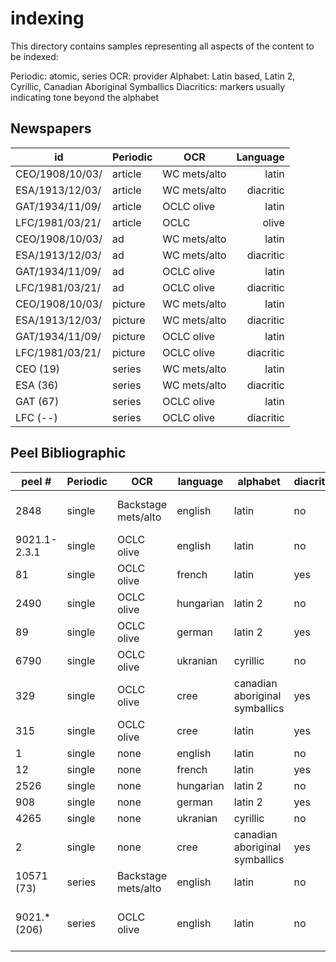 indexing
========

This directory contains samples representing all aspects of the content to be indexed: 

Periodic: atomic, series
OCR: provider
Alphabet: Latin based, Latin 2, Cyrillic, Canadian Aboriginal Symballics
Diacritics: markers usually indicating tone beyond the alphabet

Newspapers
----------

| id              | Periodic | OCR          | Language |
| ---             | -------- | ---          | -------: |
| CEO/1908/10/03/ | article  | WC mets/alto | latin    |
| ESA/1913/12/03/ | article  | WC mets/alto | diacritic|
| GAT/1934/11/09/ | article  | OCLC olive   | latin    |
| LFC/1981/03/21/ | article  | OCLC|olive   | diacritic|
| CEO/1908/10/03/ | ad       | WC mets/alto | latin    |
| ESA/1913/12/03/ | ad       | WC mets/alto | diacritic|
| GAT/1934/11/09/ | ad       | OCLC olive   | latin    |
| LFC/1981/03/21/ | ad       | OCLC olive   | diacritic|
| CEO/1908/10/03/ | picture  | WC mets/alto | latin    |
| ESA/1913/12/03/ | picture  | WC mets/alto | diacritic|
| GAT/1934/11/09/ | picture  | OCLC olive   | latin    |
| LFC/1981/03/21/ | picture  | OCLC olive   | diacritic|
| CEO (19)        | series   | WC mets/alto | latin    |
| ESA (36)        | series   | WC mets/alto | diacritic|
| GAT (67)        | series   | OCLC olive   | latin    |
| LFC (--)        | series   | OCLC olive   | diacritic|

Peel Bibliographic
------------------

| peel #       | Periodic | OCR                  | language | alphabet | diacritics | notes |
| ------       | -------- | ---                  | -------- | -------- | ---------- | ----: |
| 2848         | single   | Backstage mets/alto  | english  | latin    | no         | has geodisplay values      |
| 9021.1-2.3.1 | single   | OCLC olive           | english  | latin    | no         |       |
| 81           | single   | OCLC olive           | french   | latin    | yes        |       |
| 2490         | single   | OCLC olive           | hungarian| latin 2  | no         |       |
| 89           | single   | OCLC olive           | german   | latin 2  | yes        | also english |
| 6790         | single   | OCLC olive           | ukranian | cyrillic | no         |       |
| 329          | single   | OCLC olive           | cree     | canadian aboriginal symballics | yes |       |
| 315          | single   | OCLC olive           | cree     | latin    | yes        | also english |
| 1            | single   | none                 | english  | latin    | no         |       |
| 12           | single   | none                 | french   | latin    | yes        |       |
| 2526         | single   | none                 | hungarian| latin 2  | no         |       |
| 908          | single   | none                 | german   | latin 2  | yes        |       |
| 4265         | single   | none                 | ukranian | cyrillic | no         |       |
| 2            | single   | none                 | cree     | canadian aboriginal symballics | yes | also english |
| 10571   (73) | series   | Backstage mets/alto  | english  | latin    | no         |       |
| 9021.* (206) | series   | OCLC olive           | english  | latin    | no         | 9021.2.2-3 is missing language |
